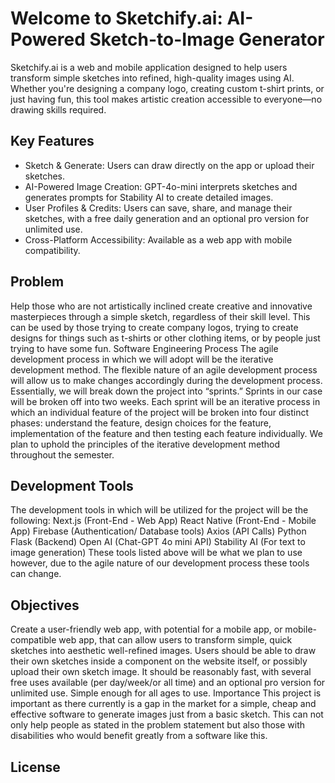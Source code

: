 # Welcome to Sketchify.ai: AI-Powered Sketch-to-Image Generator

Sketchify.ai is a web and mobile application designed to help users transform simple sketches into refined, high-quality images using AI. Whether you're designing a company logo, creating custom t-shirt prints, or just having fun, this tool makes artistic creation accessible to everyone—no drawing skills required.

## Key Features
- Sketch & Generate: Users can draw directly on the app or upload their sketches.
- AI-Powered Image Creation: GPT-4o-mini interprets sketches and generates prompts for Stability AI to create detailed images.
- User Profiles & Credits: Users can save, share, and manage their sketches, with a free daily generation and an optional pro version for unlimited use.
- Cross-Platform Accessibility: Available as a web app with mobile compatibility.

## Problem
Help those who are not artistically inclined create creative and innovative masterpieces through a simple sketch, regardless of their skill level. This can be used by those trying to create company logos, trying to create designs for things such as t-shirts or other clothing items, or by people just trying to have some fun.
Software Engineering Process
	The agile development  process in which we will adopt will be the iterative development method. The flexible nature of an agile development process will allow us to make changes accordingly during the development process. Essentially, we will break down the project into “sprints.” Sprints in our case will be broken off into two weeks. Each sprint will be an iterative process in which an individual feature of the project will be broken into four distinct phases: understand the feature, design choices for the feature, implementation of the feature and then  testing each feature individually. We plan to uphold the principles of the iterative development method throughout the semester.

## Development Tools
The development tools in which will be utilized for the project will be the following:
Next.js (Front-End - Web App)
React Native (Front-End - Mobile App)
Firebase (Authentication/ Database tools)
Axios (API Calls)
Python
Flask (Backend)
Open AI (Chat-GPT 4o mini API)
Stability AI (For text to image generation)
	These tools listed above will be what we plan to use however, due to the agile nature of our development process these tools can change.
 
## Objectives
Create a user-friendly web app, with potential for a mobile app, or mobile-compatible web app, that can allow users to transform simple, quick sketches into aesthetic well-refined images. Users should be able to draw their own sketches inside a component on the website itself, or possibly upload their own sketch image. It should be reasonably fast, with several free uses available (per day/week/or all time) and an optional pro version for unlimited use. Simple enough for all ages to use.
Importance
	This project is important as there currently is a gap in the market for a simple, cheap and effective software to generate images just from a basic sketch. This can not only help people as stated in the problem statement but also those with disabilities who would benefit greatly from a software like this.

## License

